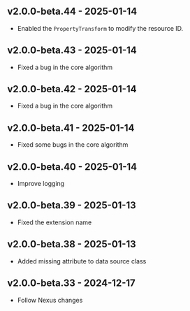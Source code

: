 ## v2.0.0-beta.44 - 2025-01-14

- Enabled the `PropertyTransform` to modify the resource ID.

## v2.0.0-beta.43 - 2025-01-14

- Fixed a bug in the core algorithm

## v2.0.0-beta.42 - 2025-01-14

- Fixed a bug in the core algorithm

## v2.0.0-beta.41 - 2025-01-14

- Fixed some bugs in the core algorithm

## v2.0.0-beta.40 - 2025-01-14

- Improve logging

## v2.0.0-beta.39 - 2025-01-13

- Fixed the extension name

## v2.0.0-beta.38 - 2025-01-13

- Added missing attribute to data source class

## v2.0.0-beta.33 - 2024-12-17

- Follow Nexus changes
